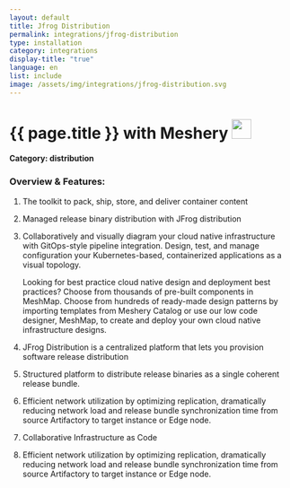 ```yaml
---
layout: default
title: Jfrog Distribution
permalink: integrations/jfrog-distribution
type: installation
category: integrations
display-title: "true"
language: en
list: include
image: /assets/img/integrations/jfrog-distribution.svg
---
```


<h1>{{ page.title }} with Meshery <img src="{{ page.image }}" style="width: 35px; height: 35px;" /></h1>


#### Category: distribution

### Overview & Features:
1. The toolkit to pack, ship, store, and deliver container content

2. Managed release binary distribution with JFrog distribution

4. 
    Collaboratively and visually diagram your cloud native infrastructure with GitOps-style pipeline integration. Design, test, and manage configuration your Kubernetes-based, containerized applications as a visual topology.



    Looking for best practice cloud native design and deployment best practices? Choose from thousands of pre-built components in MeshMap. Choose from hundreds of ready-made design patterns by importing templates from Meshery Catalog or use our low code designer, MeshMap, to create and deploy your own cloud native infrastructure designs.



5. JFrog Distribution is a centralized platform that lets you provision software release distribution

6. Structured platform to distribute release binaries as a single coherent release bundle.

7. Efficient network utilization by optimizing replication, dramatically reducing network load and release bundle synchronization time from source Artifactory to target instance or Edge node.

8. Collaborative Infrastructure as Code

9. Efficient network utilization by optimizing replication, dramatically reducing network load and release bundle synchronization time from source Artifactory to target instance or Edge node.

